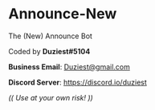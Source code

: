 # Announce-New
The (New) Announce Bot

Coded by **Duziest#5104**

**Business Email**: Duziest@gmail.com

**Discord Server**: https://discord.io/duziest

*(( Use at your own risk! ))* 
